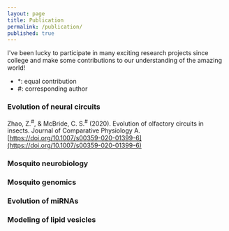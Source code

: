 ```yaml
---
layout: page
title: Publication
permalink: /publication/
published: true
---
```


I've been lucky to participate in many exciting research projects since college and make some contributions to our understanding of the amazing world!  
- *: equal contribution 
- #: corresponding author 

### Evolution of neural circuits
Zhao, Z.<sup>#</sup>, & McBride, C. S.<sup>#</sup> (2020). Evolution of olfactory circuits in insects. Journal of Comparative Physiology A. [https://doi.org/10.1007/s00359-020-01399-6](https://doi.org/10.1007/s00359-020-01399-6)


### Mosquito neurobiology

### Mosquito genomics

### Evolution of miRNAs

### Modeling of lipid vesicles

